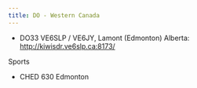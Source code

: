 ```yaml
---
title: DO - Western Canada
---
```

* DO33 VE6SLP / VE6JY, Lamont (Edmonton) Alberta: http://kiwisdr.ve6slp.ca:8173/

Sports

* CHED 630 Edmonton
